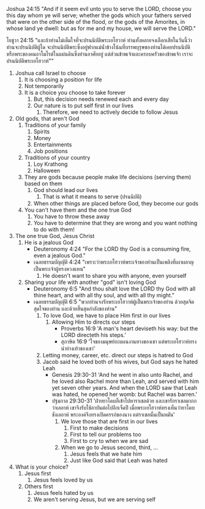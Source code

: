 Joshua 24:15 "And if it seem evil unto you to serve the LORD, choose you this day whom ye will serve; whether the gods which your fathers served that were on the other side of the flood, or the gods of the Amorites, in whose land ye dwell: but as for me and my house, we will serve the LORD."

โยชูวา 24:15 "และถ้าท่านไม่เต็มใจที่จะปรนนิบัติพระเยโฮวาห์ ท่านทั้งหลายจงเลือกเสียในวันนี้ว่าท่านจะปรนนิบัติผู้ใด จะปรนนิบัติพระซึ่งอยู่ฟากแม่น้ำข้างโน้นที่บรรพบุรุษของท่านได้เคยปรนนิบัติ หรือพระของคนอาโมไรต์ในแผ่นดินซึ่งท่านอาศัยอยู่ แต่ส่วนข้าพเจ้าและครอบครัวของข้าพเจ้า เราจะปรนนิบัติพระเยโฮวาห์""

1. Joshua call Israel to choose
    1. It is choosing a position for life
    2. Not temporarily
    3. It is a choice you choose to take forever
        1. But, this decision needs renewed each and every day
        2. Our nature is to put self first in our lives
            1. Therefore, we need to actively decide to follow Jesus
2. Old gods, that aren't God
    1. Traditions of your family
        1. Spirits
        2. Money
        3. Entertainments
        4. Job positions
    2. Traditions of your country
        1. Loy Krathong
        2. Halloween
    3. They are gods because people make life decisions (serving them) based on them
        1. God should lead our lives
            1. That is what it means to serve (ปรนนิบัติ)
        2. When other things are placed before God, they become our gods
    4. You can't have them and the one true God
        1. You have to throw these away
        2. You have to determine that they are wrong and you want nothing to do with them!
3. The one true God, Jesus Christ
    1. He is a jealous God
        - Deuteronomy 4:24 "For the LORD thy God is a consuming fire, even a jealous God."
        - เฉลยธรรมบัญญัติ 4:24 "เพราะว่าพระเยโฮวาห์พระเจ้าของท่านเป็นเพลิงที่เผาผลาญ เป็นพระเจ้าผู้ทรงหวงแหน"
            1. He doesn't want to share you with anyone, even yourself
    2. Sharing your life with another "god" isn't loving God
        - Deuteronomy 6:5 "And thou shalt love the LORD thy God with all thine heart, and with all thy soul, and with all thy might."
        - เฉลยธรรมบัญญัติ 6:5 "พวกท่านจงรักพระเยโฮวาห์ผู้เป็นพระเจ้าของท่าน ด้วยสุดจิตสุดใจของท่าน และด้วยสิ้นสุดกำลังของท่าน"
            1. To love God, we have to place Him first in our lives
                1. Allowing Him to directs our steps
                    - Proverbs 16:9 'A man's heart deviseth his way: but the LORD directeth his steps.'
                    - สุภาษิต 16:9 'ใจของมนุษย์กะแผนงานทางของเขา แต่พระเยโฮวาห์ทรงนำย่างเท้าของเขา'
            2. Letting money, career, etc. direct our steps is hatred to God
            3. Jacob said he loved both of his wives, but God says he hated Leah
                - Genesis 29:30-31 'And he went in also unto Rachel, and he loved also Rachel more than Leah, and served with him yet seven other years. And when the LORD saw that Leah was hated, he opened her womb: but Rachel was barren.'
                - ปฐมกาล 29:30-31 'ฝ่ายยาโคบก็เข้าไปหาราเชลด้วย และเขารักราเชลมากกว่าเลอาห์ เขาจึงรับใช้ลาบันต่อไปอีกเจ็ดปี เมื่อพระเยโฮวาห์ทรงเห็นว่ายาโคบชังเลอาห์ พระองค์จึงทรงเปิดครรภ์ของนาง แต่ราเชลนั้นเป็นหมัน'
                    1. We love those that are first in our lives
                        1. First to make decisions
                        2. First to tell our problems too
                        3. First to cry to when we are sad
                    2. When we go to Jesus second, third, ...
                        1. Jesus feels that we hate him
                        2. Just like God said that Leah was hated
4. What is your choice?
    1. Jesus first
        1. Jesus feels loved by us
    2. Others first
        1. Jesus feels hated by us
        2. We aren't serving Jesus, but we are serving self
